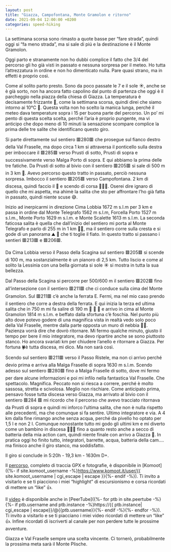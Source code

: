 ```yaml
---
layout: post
title: "Giazza, Campofontana, Monte Gramolon e ritorno"
date: 2021-09-04 12:00:00 +0200
categories: speed-hiking
---
```


La settimana scorsa sono rimasto a quote basse per “fare strada”, quindi oggi si “fa meno strada”, ma si sale di piú e la destinazione è il Monte Gramolon.

Oggi parto e stranamente non ho dubbi complice il fatto che 3/4 del percorso gli ho già visti in passato e nessuna sorpresa per il meteo. Ho tutta l’attrezzatura in ordine e non ho dimenticato nulla. Pare quasi strano, ma in effetti è proprio così.

Come al solito parto presto. Sono da poco passate le 7 e il sole ☀️, anche se è già sorto, non ha ancora fatto capolino dal punto di partenza che oggi è il parcheggio nella piazza della chiesa di Giazza. La temperatura è decisamente frizzante 🍾, come la settimana scorsa, quindi direi che siamo intorno ai 10℃ 🥶. Questa volta non ho scelto la manica lunga, perché il meteo dava temperature sopra i 15 per buona parte del percorso. Un po’ mi pento di questa scelta scelta, perché l’aria è proprio pungente, ma vi anticipo che dopo meno di 10 minuti la sensazione scompare complice la prima delle tre salite che identificano questo giro.

Si parte direttamente sul sentiero 🟥280🟥 che prosegue sul fianco destro della Val Fraselle, ma dopo circa 1 km si attraversa il ponticello sulla destra per imboccare il 🟥285🟥 verso Prusti di sotto, Prusti di sopra e successivamente verso Malga Porto di sopra. E qui abbiamo la prima delle tre fatiche. Da Prusti di sotto al bivio con il sentiero  🟥205🟥 si sale di 500 m in 3 km 🥵. Avevo percorso questo tratto in passato, perciò nessuna sorpresa.  Imbocco il sentiero 🟥205🟥 verso Campofontana. 2 km di discesa, quindi faccio il 🐓 e scendo di corsa 🏃🏻‍♂️. Oserei dire ignaro di quello che mi aspetta, ma ahimè la salita che  sto per affrontare l’ho già fatta in passato, quindi niente scuse 😅.
 
Inizio ad inerpicarmi in direzione Cima Lobbia 1672 m s.l.m per 3 km e passa in ordine dal Monte Telegrafo 1562 m s.l.m, Forcella Porto 1527 m s.l.m., Monte Porto 1629 m s.l.m. e Monte Scalette 1613 m s.l.m. La seconda faticosa salita è quella che dall’inizio del sentiero mi porta al Monte Telegrafo e parlo di 255 m in 1 km 🥵🥵, ma il sentiero corre sulla cresta e si gode di un panorama ⛰ 🤩 che ti toglie il fiato. In questo tratto si passano i sentieri 🟥213🟥 e 🟥206🟥. 

Da Cima Lobbia verso il Passo della Scagina sul sentiero 🟥205🟥 si scende di 100 m, ma sostanzialmente è un pianoro di 2,5 km. Tutto liscio e come al solito la Lessinia con una bella giornata si sole ☀️ si mostra in tutta la sua bellezza.

Dal Passo della Scagina si percorre per 500/600 m il sentiero 🟥202🟥 fino all’intersezione con il sentiero 🟥211🟥 che ci conduce sulla cima del Monte Gramolon. Sul 🟥211🟥 c’è anche la ferrata E. Fermi, ma nel mio caso prendo il sentiero che corre a destra della ferrata. E qui inizia la terza ed ultima salita che in 750 m mi fa salire di 190 m 🥵 🥵 🥵 e arrivo in cima al Monte Gramolon 1814 m s.l.m. e beffato dalla sfortuna c’è foschia. Nel punto più alto dove potevo godere di una magnifica vista in realtà vedo solo poco della Val Fraselle, mentre dalla parte opposta un muro di nebbia 🤬😭. Pazienza vorrà dire che dovrò ritornare.  Mi fermo qualche minuto, giusto il tempo per bere il mio integratore, ma devo ripartire anche se sono piuttosto stanco. Ho ancora svariati km per chiudere l’anello e ritornare a Giazza. Per fortuna 🍀è tutta discesa, mi dico. Ma non sarà così.

Scendo sul sentiero 🟥211🟥 verso il Passo Ristele, ma non ci arrivo perché devio prima e arriva alla Malga Fraselle di sopra 1630 m s.l.m. Scendo adesso sul sentiero 🟥280🟥 fino a Malga Fraselle di sotto, dove mi fermo per dare alcune informazioni e poi mi infilo nella fantastica Val Fraselle. Che spettacolo. Magnifica. Peccato non si riesca a correre, perché è molto sassosa, stretta e scivolosa. Meglio non rischiare. Come anticipato prima, pensavo fosse tutta discesa verso Giazza, ma arrivato al bivio con il sentiero 🟥284 🟥  mi ricordo che il percorso che avevo tracciato ritornava da Prusti di sopra e quindi mi inforco l’ultima salita, che non è nulla rispetto alle precedenti, ma che comunque si fa sentire. Ultimo integratore e via. A 4 km dalla fine rimango anche senza acqua, perché da pivello ho optato per 1,5 l e non 2 l. Comunque nonostante tutto mi godo gli ultimi km e mi diverto come un bambino in discesa 🏃🏻‍♂️ fino a quanto resto anche a secco di batteria della mia action cam, quindi niente finale con arrivo a Giazza 🤬. In pratica oggi ho finito tutto, integratori, barrette, acqua, batteria della cam…. ma finisco anche il giro stanco, ma soddisfatto.

Il giro si conclude in 5:20h - 19,3 km - 1630m D+.

Il [percorso][percorso], completo di traccia GPX e fotografie, è disponibile in [Komoot]({%- if site.komoot_username -%}https://www.komoot.it/user/{{ site.komoot_username | cgi_escape | escape }}{%- endif -%}). Ti invito a visitarlo e se ti piacciono i miei “highlight” di escursionismo e corsa ricordati di mettere un “like” 👍.

Il [video][video] è disponibile anche in [PeerTube]({%- for ptb in site.peertube -%}{%- if ptb.username and ptb.instance -%}https://{{ ptb.instance| cgi_escape | escape}}/@{{ptb.username}}{%- endif -%}{%- endfor -%}). Ti invito a visitarlo e se ti piacciano i miei video ricordati di mettere un “like” 👍. Infine ricordati di iscriverti al canale per non perdere tutte le prossime avventure.

[percorso]: https://www.komoot.it/tour/476460482?ref=wtd
[video]: https://peertube.uno/w/bL4Pjejgq3RpwSBbSP1r9t

Giazza e Val Fraselle sempre una scelta vincente. Ci tornerò, probabilmente la prossima meta sarà il Monte Plische.